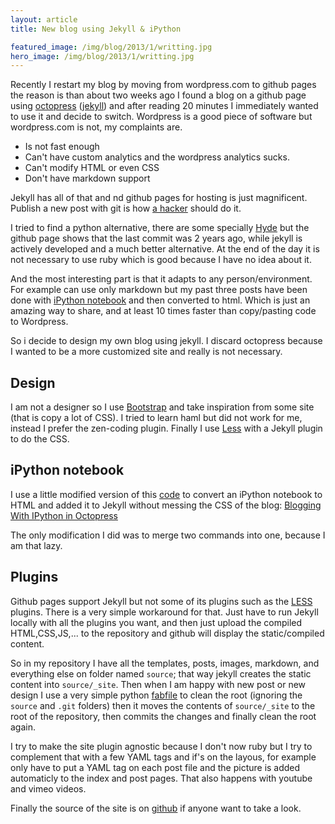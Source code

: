 ```yaml
---
layout: article
title: New blog using Jekyll & iPython

featured_image: /img/blog/2013/1/writting.jpg
hero_image: /img/blog/2013/1/writting.jpg
---
```


Recently I restart my blog by moving from wordpress.com to github pages the reason is than about two weeks ago I found a blog on a github page using [octopress](http://octopress.org/) ([jekyll](https://github.com/mojombo/jekyll)) and after reading 20 minutes I immediately wanted to use it and decide to switch. Wordpress is a good piece of software but wordpress.com is not, my complaints are.

* Is not fast enough
* Can't have custom analytics and the wordpress analytics sucks.
* Can't modify HTML or even CSS
* Don't have markdown support

Jekyll has all of that and nd github pages for hosting is just magnificent. Publish a new post with git is how [a hacker](http://tom.preston-werner.com/2008/11/17/blogging-like-a-hacker.html) should do it.

I tried to find a python alternative, there are some specially [Hyde](http://ringce.com/hyde) but the github page shows that the last commit was 2 years ago, while jekyll is actively developed and a much better alternative. At the end of the day it is not necessary to use ruby which is good because I have no idea about it.

And the most interesting part is that it adapts to any person/environment. For example can use only markdown but my past three posts have been done with [iPython notebook](http://ipython.org/ipython-doc/dev/index.html) and then converted to html. Which is just an amazing way to share, and at least 10 times faster than copy/pasting code to Wordpress.

So i decide to design my own blog using jekyll. I discard octopress because I wanted to be a more customized site and really is not necessary.

## Design

I am not a designer so I use [Bootstrap](http://twitter.github.com/bootstrap/) and take inspiration from some site (that is copy a lot of CSS). I tried to learn haml but did not work for me, instead I prefer the zen-coding plugin. Finally I use [Less](http://lesscss.org/) with a Jekyll plugin to do the CSS.

## iPython notebook

I use a little modified version of this [code](http://jakevdp.github.com/blog/2012/10/04/blogging-with-ipython/) to convert an iPython notebook to HTML and added it to Jekyll without messing the CSS of the blog: [Blogging With IPython in Octopress](http://jakevdp.github.com/blog/2012/10/04/blogging-with-ipython/)

The only modification I did was to merge two commands into one, because I am that lazy.

## Plugins

Github pages support Jekyll but not some of its plugins such as the [LESS](http://lesscss.org/) plugins. There is a very simple workaround for that. Just have to run Jekyll locally with all the plugins you want, and then just upload the compiled HTML,CSS,JS,... to the repository and github will display the static/compiled content.

So in my repository I have all the templates, posts, images, markdown, and everything else on folder named `source`; that way jekyll creates the static content into `source/_site`. Then when I am happy with new post or new design I use a very simple python [fabfile](http://fabfile.org/) to clean the root (ignoring the `source` and `.git` folders) then it moves the contents of `source/_site` to the root of the repository, then commits the changes and finally clean the root again.

I try to make the site plugin agnostic because I don't now ruby but I try to complement that with a few YAML tags and if's on the layous, for example only have to put a YAML tag on each post file and the picture is added automaticly to the index and post pages. That also happens with youtube and vimeo videos.

Finally the source of the site is on [github](https://github.com/danielfrg/danielfrg.github.com) if anyone want to take a look.
